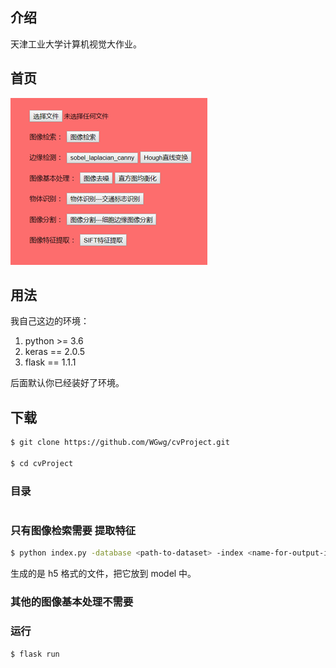 

## 介绍

天津工业大学计算机视觉大作业。


## 首页

![](images/shouyelogo.png)


## 用法

我自己这边的环境：

1. python >= 3.6
2. keras == 2.0.5
3. flask == 1.1.1

后面默认你已经装好了环境。

## 下载

```sh
$ git clone https://github.com/WGwg/cvProject.git

$ cd cvProject
```

### 目录

```

```

### 只有图像检索需要 提取特征

```sh
$ python index.py -database <path-to-dataset> -index <name-for-output-index>
```
生成的是 h5 格式的文件，把它放到 model 中。

### 其他的图像基本处理不需要



### 运行

```sh
$ flask run 
```

